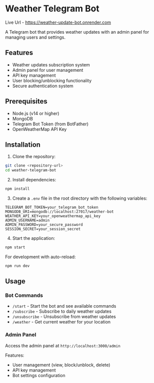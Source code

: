 # Weather Telegram Bot
Live Url - https://weather-update-bot.onrender.com

A Telegram bot that provides weather updates with an admin panel for managing users and settings.

## Features

- Weather updates subscription system
- Admin panel for user management
- API key management
- User blocking/unblocking functionality
- Secure authentication system

## Prerequisites

- Node.js (v14 or higher)
- MongoDB
- Telegram Bot Token (from BotFather)
- OpenWeatherMap API Key

## Installation

1. Clone the repository:
```bash
git clone <repository-url>
cd weather-telegram-bot
```

2. Install dependencies:
```bash
npm install
```

3. Create a `.env` file in the root directory with the following variables:
```
TELEGRAM_BOT_TOKEN=your_telegram_bot_token
MONGODB_URI=mongodb://localhost:27017/weather-bot
WEATHER_API_KEY=your_openweathermap_api_key
ADMIN_USERNAME=admin
ADMIN_PASSWORD=your_secure_password
SESSION_SECRET=your_session_secret
```

4. Start the application:
```bash
npm start
```

For development with auto-reload:
```bash
npm run dev
```

## Usage

### Bot Commands

- `/start` - Start the bot and see available commands
- `/subscribe` - Subscribe to daily weather updates
- `/unsubscribe` - Unsubscribe from weather updates
- `/weather` - Get current weather for your location

### Admin Panel

Access the admin panel at `http://localhost:3000/admin`

Features:
- User management (view, block/unblock, delete)
- API key management
- Bot settings configuration


